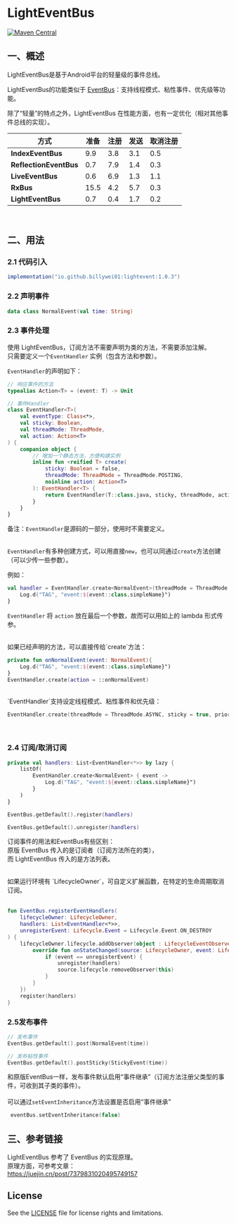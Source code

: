 # LightEventBus

[![Maven Central](https://img.shields.io/maven-central/v/io.github.billywei01/lightevent)](https://search.maven.org/artifact/io.github.billywei01/lightevent)

## 一、概述
LightEventBus是基于Android平台的轻量级的事件总线。<br>

LightEventBus的功能类似于 [EventBus](https://github.com/greenrobot/EventBus)：支持线程模式、粘性事件、优先级等功能。<br>

除了“轻量”的特点之外，LightEventBus 在性能方面，也有一定优化（相对其他事件总线的实现）。

| 方式                     | 准备   | 注册  | 发送  | 取消注册 |
| ---------------------- | ---- | --- | --- | ---- |
| **IndexEventBus**      | 9.9  | 3.8 | 3.1 | 0.5  |
| **ReflectionEventBus** | 0.7  | 7.9 | 1.4 | 0.3  |
| **LiveEventBus**       | 0.6  | 6.9 | 1.3 | 1.1  |
| **RxBus**              | 15.5 | 4.2 | 5.7 | 0.3  |
| **LightEventBus**      | 0.7  | 0.4 | 1.7 | 0.2  |

<br>

## 二、用法

### 2.1 代码引入

```gradle
implementation("io.github.billywei01:lightevent:1.0.3")
```

### 2.2 声明事件
```kotlin
data class NormalEvent(val time: String)
```

### 2.3 事件处理
使用 LightEventBus，订阅方法不需要声明为类的方法，不需要添加注解。 <br>
只需要定义一个`EventHandler` 实例（包含方法和参数）。

`EventHandler`的声明如下：

```kotlin
// 响应事件的方法
typealias Action<T> = (event: T) -> Unit

// 事件Handler
class EventHandler<T>( 
    val eventType: Class<*>,
    val sticky: Boolean,
    val threadMode: ThreadMode,
    val action: Action<T>  
) {
    companion object {
        // 增加一个静态方法，方便构建实例
        inline fun <reified T> create(
            sticky: Boolean = false,
            threadMode: ThreadMode = ThreadMode.POSTING,
            noinline action: Action<T>
        ): EventHandler<T> {
            return EventHandler(T::class.java, sticky, threadMode, action)
        }
    }
}
```

备注：`EventHandler`是源码的一部分，使用时不需要定义。<br>
<br>

`EventHandler`有多种创建方式，可以用直接`new`，也可以同通过`create`方法创建（可以少传一些参数）。 <br>

例如：
```kotlin
val handler = EventHandler.create<NormalEvent>(threadMode = ThreadMode.MAIN) { event ->
    Log.d("TAG", "event:${event::class.simpleName}")
}
```

`EventHandler` 将 `action` 放在最后一个参数，故而可以用如上的 lambda 形式传参。 <br>

<br>
如果已经声明的方法，可以直接传给`create`方法：

```kotlin
private fun onNormalEvent(event: NormalEvent){
    Log.d("TAG", "event:${event::class.simpleName}")
}
EventHandler.create(action = ::onNormalEvent)
```

<br>
`EventHandler`支持设定线程模式、粘性事件和优先级：

```kotlin
EventHandler.create(threadMode = ThreadMode.ASYNC, sticky = true, priority = 100, action = ::onNormalEvent)
```

<br>

### 2.4 订阅/取消订阅
```kotlin
private val handlers: List<EventHandler<*>> by lazy {
    listOf(
        EventHandler.create<NormalEvent> { event ->
            Log.d("TAG", "event:${event::class.simpleName}")
        }
    )
}

EventBus.getDefault().register(handlers)

EventBus.getDefault().unregister(handlers)    
```

订阅事件的用法和EventBus有些区别：<br>
原版 EventBus 传入的是订阅者（订阅方法所在的类），<br>
而 LightEventBus 传入的是方法列表。

<br>
如果运行环境有 `LifecycleOwner`，可自定义扩展函数，在特定的生命周期取消订阅。<br>
<br>

```kotlin
fun EventBus.registerEventHandlers(
    lifecycleOwner: LifecycleOwner,
    handlers: List<EventHandler<*>>,
    unregisterEvent: Lifecycle.Event = Lifecycle.Event.ON_DESTROY
) {
    lifecycleOwner.lifecycle.addObserver(object : LifecycleEventObserver {
        override fun onStateChanged(source: LifecycleOwner, event: Lifecycle.Event) {
            if (event == unregisterEvent) {
                unregister(handlers)
                source.lifecycle.removeObserver(this)
            }
        }
    })
    register(handlers)
}
```

### 2.5发布事件
```kotlin
// 发布事件
EventBus.getDefault().post(NormalEvent(time)) 

// 发布粘性事件
EventBus.getDefault().postSticky(StickyEvent(time))
```

和原版EventBus一样，发布事件默认启用“事件继承”（订阅方法注册父类型的事件，可收到其子类的事件）。<br>
<br>
可以通过`setEventInheritance`方法设置是否启用“事件继承”

```kotlin
 eventBus.setEventInheritance(false)
```

## 三、参考链接
LightEventBus 参考了 EventBus 的实现原理。<br>
原理方面，可参考文章：<br>
https://juejin.cn/post/7379831020495749157

## License
See the [LICENSE](LICENSE.md) file for license rights and limitations.

